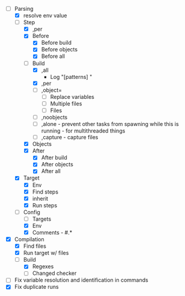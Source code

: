 - [ ] Parsing
  - [x] resolve env value
  - [ ] Step
    - [x] ,per
    - [x] Before
      - [x] Before build
      - [x] Before objects
      - [x] Before all
    - [ ] Build
      - [x] ,all
        - Log "[patterns] "
      - [x] ,per
      - [ ] ,object=
        - [ ] Replace variables
        - [ ] Multiple files
        - [ ] Files
      - [ ] ,noobjects
      - [ ] ,alone - prevent other tasks from spawning while this is running - for multithreaded things
      - [ ] ,capture - capture files
    - [x] Objects
    - [x] After
      - [x] After build
      - [x] After objects
      - [x] After all
  - [x] Target
    - [x] Env
    - [x] Find steps
    - [x] inherit
    - [x] Run steps
  - [ ] Config
    - [ ] Targets
    - [x] Env
    - [x] Comments - #.*
- [x] Compilation
  - [x] Find files
  - [x] Run target w/ files
  - [ ] Build
    - [x] Regexes
    - [ ] Changed checker
- [ ] Fix variable resolution and identification in commands
- [x] Fix duplicate runs
